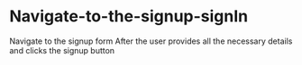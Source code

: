 # Navigate-to-the-signup-signIn
Navigate to the signup form After the user provides all the necessary details and clicks the signup button

